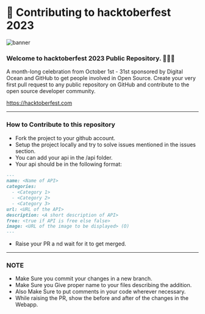 # 🌱 Contributing to hacktoberfest 2023

![banner](https://user-images.githubusercontent.com/76551267/192131870-a8a3b7d7-cfbf-4e77-9cb5-b0a4e458b02f.png)

### Welcome to hacktoberfest 2023 Public Repository. 👨🏻‍💻

<p>A month-long celebration from October 1st - 31st sponsored by Digital Ocean and GitHub to get people involved in Open Source. Create your very first pull request to any public repository on GitHub and contribute to the open source developer community.

https://hacktoberfest.com</p>

---

### How to Contribute to this repository

- Fork the project to your github account.
- Setup the project locally and try to solve issues mentioned in the issues section.
- You can add your api in the /api folder.
- Your api should be in the following format:

```md
---
name: <Name of API>
categories:
  - <Category 1>
  - <Category 2>
  - <Category 3>
url: <URL of the API>
description: <A short description of API>
free: <true if API is free else false>
image: <URL of the image to be displayed> (O)
---
```

- Raise your PR a nd wait for it to get merged.

---

### NOTE

- Make Sure you commit your changes in a new branch.
- Make Sure you Give proper name to your files describing the addition.
- Also Make Sure to put comments in your code wherever necessary.
- While raising the PR, show the before and after of the changes in the Webapp.
